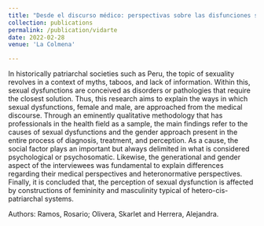 ```yaml
---
title: "Desde el discurso médico: perspectivas sobre las disfunciones sexuales femeninas y masculinas en el Perú contemporáneo"
collection: publications
permalink: /publication/vidarte
date: 2022-02-28
venue: 'La Colmena'

---
```

In historically patriarchal societies such as Peru, the topic of sexuality revolves in a context of myths,
taboos, and lack of information. Within this, sexual dysfunctions are conceived as disorders or
pathologies that require the closest solution. Thus, this research aims to explain the ways in which
sexual dysfunctions, female and male, are approached from the medical discourse. Through an
eminently qualitative methodology that has professionals in the health field as a sample, the main
findings refer to the causes of sexual dysfunctions and the gender approach present in the entire
process of diagnosis, treatment, and perception. As a cause, the social factor plays an important but
always delimited in what is considered psychological or psychosomatic. Likewise, the generational and
gender aspect of the interviewees was fundamental to explain differences regarding their medical
perspectives and heteronormative perspectives. Finally, it is concluded that, the perception of sexual
dysfunction is affected by constructions of femininity and masculinity typical of hetero-cis-patriarchal
systems.


Authors: Ramos, Rosario; Olivera, Skarlet and Herrera, Alejandra.
